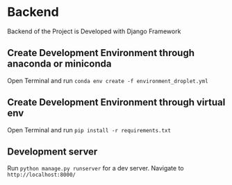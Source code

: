 # Backend

Backend of the Project is Developed with Django Framework

## Create Development Environment through anaconda or miniconda
Open Terminal and run `conda env create -f environment_droplet.yml`

## Create Development Environment through virtual env
Open Terminal and run `pip install -r requirements.txt`

## Development server
Run `python manage.py runserver` for a dev server. Navigate to `http://localhost:8000/`



